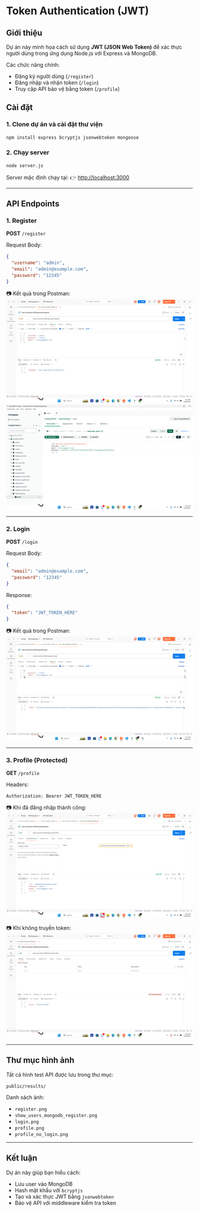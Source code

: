 # Token Authentication (JWT)

## Giới thiệu
Dự án này minh họa cách sử dụng **JWT (JSON Web Token)** để xác thực người dùng trong ứng dụng Node.js với Express và MongoDB.

Các chức năng chính:
- Đăng ký người dùng (`/register`)
- Đăng nhập và nhận token (`/login`)
- Truy cập API bảo vệ bằng token (`/profile`)

## Cài đặt

### 1. Clone dự án và cài đặt thư viện
```bash
npm install express bcryptjs jsonwebtoken mongoose
````

### 2. Chạy server

```bash
node server.js
```

Server mặc định chạy tại:
👉 [http://localhost:3000](http://localhost:3000)

---

## API Endpoints

### 1. Register

**POST** `/register`

Request Body:

```json
{
  "username": "admin",
  "email": "admin@example.com",
  "password": "12345"
}
```

📷 Kết quả trong Postman:
![register](public/results/register.png)
![show\_users\_mongodb\_register](public/results/show_users_mongdb_register.png)

---

### 2. Login

**POST** `/login`

Request Body:

```json
{
  "email": "admin@example.com",
  "password": "12345"
}
```

Response:

```json
{
  "token": "JWT_TOKEN_HERE"
}
```

📷 Kết quả trong Postman:
![login](public/results/login.png)

---

### 3. Profile (Protected)

**GET** `/profile`

Headers:

```
Authorization: Bearer JWT_TOKEN_HERE
```

📷 Khi đã đăng nhập thành công:
![profile](public/results/profile.png)

📷 Khi không truyền token:
![profile\_no\_login](public/results/profile_no_login.png)

---

## Thư mục hình ảnh

Tất cả hình test API được lưu trong thư mục:

```
public/results/
```

Danh sách ảnh:

* `register.png`
* `show_users_mongodb_register.png`
* `login.png`
* `profile.png`
* `profile_no_login.png`

---

## Kết luận

Dự án này giúp bạn hiểu cách:

* Lưu user vào MongoDB
* Hash mật khẩu với `bcryptjs`
* Tạo và xác thực JWT bằng `jsonwebtoken`
* Bảo vệ API với middleware kiểm tra token

